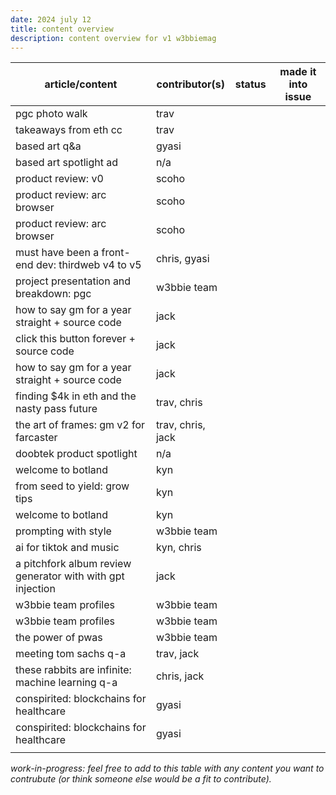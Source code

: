 ```yaml
---
date: 2024 july 12
title: content overview
description: content overview for v1 w3bbiemag
---
```


| article/content                                            | contributor(s)     | status        | made it into issue |
|------------------------------------------------------------|--------------------|-------------- |--------------------|
| pgc photo walk                                             | trav               |               |                    |
| takeaways from eth cc                                      | trav               |               |                    |
| based art q&a                                              | gyasi              |               |                    |
| based art spotlight ad                                     | n/a                |               |                    |
| product review: v0                                         | scoho              |               |                    |
| product review: arc browser                                | scoho              |               |                    |
| product review: arc browser                                | scoho              |               |                    |
| must have been a front-end dev: thirdweb v4 to v5          | chris, gyasi       |               |                    |
| project presentation and breakdown: pgc                    | w3bbie team        |               |                    |
| how to say gm for a year straight + source code            | jack               |               |                    |
| click this button forever + source code                    | jack               |               |                    |
| how to say gm for a year straight + source code            | jack               |               |                    |
| finding $4k in eth and the nasty pass future               | trav, chris        |               |                    |
| the art of frames: gm v2 for farcaster                     | trav, chris, jack  |               |                    |
| doobtek product spotlight                                  | n/a                |               |                    |
| welcome to botland                                         | kyn                |               |                    |
| from seed to yield: grow tips                              | kyn                |               |                    |
| welcome to botland                                         | kyn                |               |                    |
| prompting with style                                       | w3bbie team        |               |                    |
| ai for tiktok and music                                    | kyn, chris         |               |                    |
| a pitchfork album review generator with with gpt injection | jack               |               |                    |
| w3bbie team profiles                                       | w3bbie team        |               |                    |
| w3bbie team profiles                                       | w3bbie team        |               |                    |
| the power of pwas                                          | w3bbie team        |               |                    |
| meeting tom sachs q-a                                      | trav, jack         |               |                    |
| these rabbits are infinite: machine learning q-a           | chris, jack        |               |                    |
| conspirited: blockchains for healthcare                    | gyasi              |               |                    |
| conspirited: blockchains for healthcare                    | gyasi              |               |                    |
| <content-name>                                             | <contrib-name>     | <status>      | <in-issuse>        |


_work-in-progress: feel free to add to this table with any content you want to contrubute (or think someone else would be a fit to contribute)._

